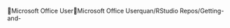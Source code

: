 Microsoft Office User                                 M i c r o s o f t   O f f i c e   U s e r   q u a n / R S t u d i o   R e p o s / G e t t i n g - a n d - 